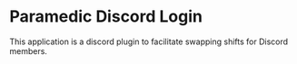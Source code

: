 # Paramedic Discord Login
This application is a discord plugin to facilitate swapping shifts for Discord members.